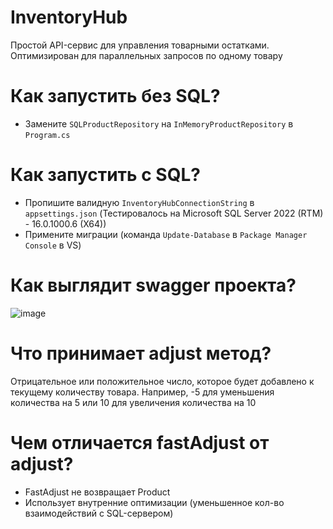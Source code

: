 # InventoryHub
Простой API-сервис для управления товарными остатками. Оптимизирован для параллельных запросов по одному товару

# Как запустить без SQL?
- Замените `SQLProductRepository` на `InMemoryProductRepository` в `Program.cs`

# Как запустить c SQL?
- Пропишите валидную `InventoryHubConnectionString` в `appsettings.json`
 (Тестировалось на Microsoft SQL Server 2022 (RTM) - 16.0.1000.6 (X64))
- Примените миграции (команда `Update-Database` в `Package Manager Console` в VS)

# Как выглядит swagger проекта?
![image](https://github.com/ssa112112/InventoryHub/assets/69536429/d707683f-ea38-432a-ace3-6b78edba815d)

# Что принимает adjust метод?
Отрицательное или положительное число, которое будет добавлено к текущему количеству товара. 
Например, -5 для уменьшения количества на 5 или 10 для увеличения количества на 10

# Чем отличается fastAdjust от adjust?
- FastAdjust не возвращает Product
- Использует внутренние оптимизации 
(уменьшенное кол-во взаимодействий с SQL-сервером)
